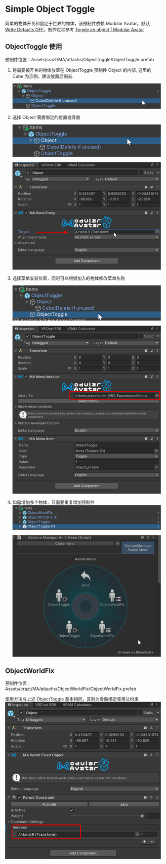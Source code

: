# Simple Object Toggle

简单的物体开关和固定于世界的物体，该预制件依赖 Modular Avatar。默认 [Write Defaults OFF](https://creators.vrchat.com/avatars/#write-defaults-on-states)。制作过程参考 [Toggle an object | Modular Avatar](https://modular-avatar.nadena.dev/docs/tutorials/object_toggle)

## ObjectToggle 使用

预制件位置：Assets/crazt/MA/attachs/ObjectToggle/ObjectToggle.prefab

1. 将需要被开关的物体放置在 ObjectToggle 预制件 Object 的内部, 这里的 Cube 为示例，建议放置后删去.

    ![](assets/img/2024-01-17-13-22-41.png)

2. 选择 Object 需要绑定的位置或骨骼

    ![](assets/img/2024-01-17-13-26-08.png)

    ![](assets/img/2024-01-17-13-26-52.png)

3. 选择菜单安装位置，同时可以根据加入的物体修改菜单名称

    ![](assets/img/2024-01-17-13-24-19.png)

    ![](assets/img/2024-01-17-13-24-59.png)

4. 如需增加多个物体，只需要重复增加预制件
    ![](assets/img/2024-01-17-13-43-17.png)

    ![](assets/img/2024-01-17-13-45-28.png)

## ObjectWorldFix

预制件位置：Assets/crazt/MA/attachs/ObjectWorldFix/ObjectWorldFix.prefab

使用方法与上述 ObjectToggle 基本相同，区别为骨骼绑定使用父约束
![](assets/img/2024-01-17-13-46-40.png)